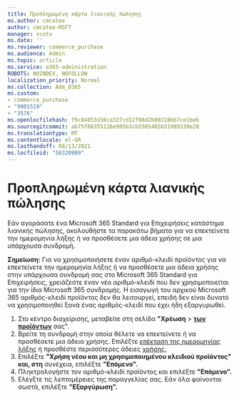 ```yaml
---
title: Προπληρωμένη κάρτα λιανικής πώλησης
ms.author: cmcatee
author: cmcatee-MSFT
manager: scotv
ms.date: ''
ms.reviewer: commerce_purchase
ms.audience: Admin
ms.topic: article
ms.service: o365-administration
ROBOTS: NOINDEX, NOFOLLOW
localization_priority: Normal
ms.collection: Adm_O365
ms.custom:
- commerce_purchase
- "9001519"
- "3576"
ms.openlocfilehash: f9c84853d30ca327cd12f06d2b802286b7ce1beb
ms.sourcegitcommit: ab75f66355116e995b3cb5505465b31989339e28
ms.translationtype: MT
ms.contentlocale: el-GR
ms.lasthandoff: 08/13/2021
ms.locfileid: "58320989"
---
```

# <a name="retail-prepaid-card"></a>Προπληρωμένη κάρτα λιανικής πώλησης

Εάν αγοράσατε ένα Microsoft 365 Standard για Επιχειρήσεις κατάστημα λιανικής πώλησης, ακολουθήστε τα παρακάτω βήματα για να επεκτείνετε την ημερομηνία λήξης ή να προσθέσετε μια άδεια χρήσης σε μια υπάρχουσα συνδρομή.

**Σημείωση:** Για να χρησιμοποιήσετε έναν αριθμό-κλειδί προϊόντος για να επεκτείνετε την ημερομηνία λήξης ή να προσθέσετε μια άδεια χρήσης στην υπάρχουσα συνδρομή σας στο Microsoft 365 Standard για Επιχειρήσεις, χρειάζεστε έναν νέο αριθμό-κλειδί που δεν χρησιμοποιείται για την ίδια Microsoft 365 συνδρομής. Η εισαγωγή του αρχικού Microsoft 365 αριθμός-κλειδί προϊόντος δεν θα λειτουργεί, επειδή δεν είναι δυνατό να χρησιμοποιηθεί ξανά ένας αριθμός-κλειδί που έχει ήδη εξαργυρωθεί.

1. Στο κέντρο διαχείρισης, μεταβείτε στη σελίδα **"Χρέωση**  >  **[των προϊόντων](https://go.microsoft.com/fwlink/p/?linkid=842054)** σας".
2. Βρείτε τη συνδρομή στην οποία θέλετε να επεκτείνετε ή να προσθέσετε μια άδεια χρήσης. Επιλέξτε [επέκταση της ημερομηνίας λήξης](https://go.microsoft.com/fwlink/p/?linkid=842054) ή προσθέστε περισσότερες άδειες [χρήσης.](https://go.microsoft.com/fwlink/p/?linkid=842054)
3. Επιλέξτε **"Χρήση νέου και μη χρησιμοποιημένου κλειδιού προϊόντος" και, στη** συνέχεια, επιλέξτε **"Επόμενο".**
4. Πληκτρολογήστε τον αριθμό-κλειδί προϊόντος και επιλέξτε **"Επόμενο".**
5. Ελέγξτε τις λεπτομέρειες της παραγγελίας σας. Εάν όλα φαίνονται σωστά, επιλέξτε **"Εξαργύρωση".**